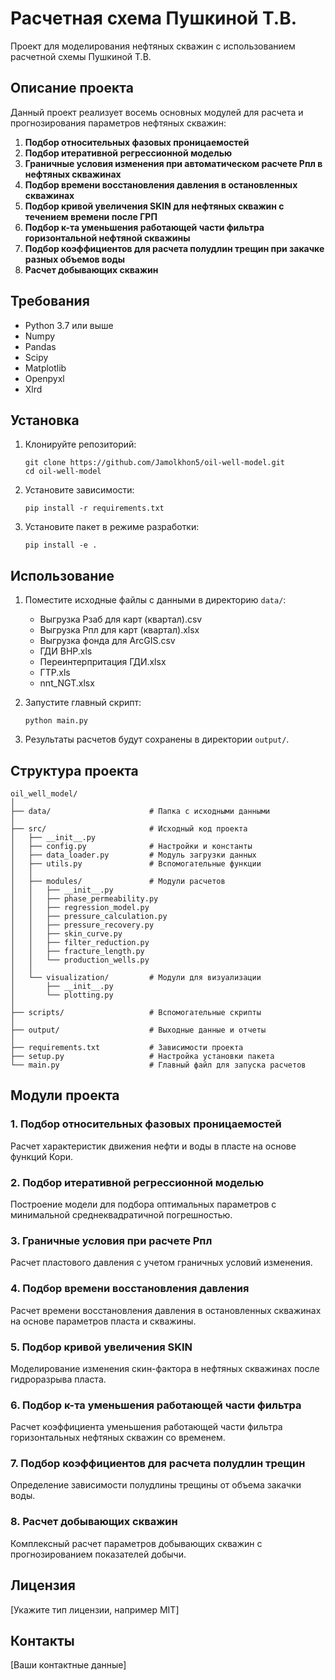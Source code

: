 # Расчетная схема Пушкиной Т.В.

Проект для моделирования нефтяных скважин с использованием расчетной схемы Пушкиной Т.В.

## Описание проекта

Данный проект реализует восемь основных модулей для расчета и прогнозирования параметров нефтяных скважин:

1. **Подбор относительных фазовых проницаемостей**
2. **Подбор итеративной регрессионной моделью**
3. **Граничные условия изменения при автоматическом расчете Рпл в нефтяных скважинах**
4. **Подбор времени восстановления давления в остановленных скважинах**
5. **Подбор кривой увеличения SKIN для нефтяных скважин с течением времени после ГРП**
6. **Подбор к-та уменьшения работающей части фильтра горизонтальной нефтяной скважины**
7. **Подбор коэффициентов для расчета полудлин трещин при закачке разных объемов воды**
8. **Расчет добывающих скважин**

## Требования

- Python 3.7 или выше
- Numpy
- Pandas
- Scipy
- Matplotlib
- Openpyxl
- Xlrd

## Установка

1. Клонируйте репозиторий:
   ```
   git clone https://github.com/Jamolkhon5/oil-well-model.git
   cd oil-well-model
   ```

2. Установите зависимости:
   ```
   pip install -r requirements.txt
   ```

3. Установите пакет в режиме разработки:
   ```
   pip install -e .
   ```

## Использование

1. Поместите исходные файлы с данными в директорию `data/`:
   - Выгрузка Pзаб для карт (квартал).csv
   - Выгрузка Pпл для карт (квартал).xlsx
   - Выгрузка фонда для ArcGIS.csv
   - ГДИ ВНР.xls
   - Переинтерпритация ГДИ.xlsx
   - ГТP.xls
   - nnt_NGT.xlsx

2. Запустите главный скрипт:
   ```
   python main.py
   ```

3. Результаты расчетов будут сохранены в директории `output/`.

## Структура проекта

```
oil_well_model/
│
├── data/                      # Папка с исходными данными
│
├── src/                       # Исходный код проекта
│   ├── __init__.py
│   ├── config.py              # Настройки и константы
│   ├── data_loader.py         # Модуль загрузки данных
│   ├── utils.py               # Вспомогательные функции
│   │
│   ├── modules/               # Модули расчетов
│   │   ├── __init__.py
│   │   ├── phase_permeability.py
│   │   ├── regression_model.py
│   │   ├── pressure_calculation.py
│   │   ├── pressure_recovery.py
│   │   ├── skin_curve.py
│   │   ├── filter_reduction.py
│   │   ├── fracture_length.py
│   │   └── production_wells.py
│   │
│   └── visualization/         # Модули для визуализации
│       ├── __init__.py
│       └── plotting.py
│
├── scripts/                   # Вспомогательные скрипты
│
├── output/                    # Выходные данные и отчеты
│
├── requirements.txt           # Зависимости проекта
├── setup.py                   # Настройка установки пакета
└── main.py                    # Главный файл для запуска расчетов
```

## Модули проекта

### 1. Подбор относительных фазовых проницаемостей
Расчет характеристик движения нефти и воды в пласте на основе функций Кори.

### 2. Подбор итеративной регрессионной моделью
Построение модели для подбора оптимальных параметров с минимальной среднеквадратичной погрешностью.

### 3. Граничные условия при расчете Рпл 
Расчет пластового давления с учетом граничных условий изменения.

### 4. Подбор времени восстановления давления
Расчет времени восстановления давления в остановленных скважинах на основе параметров пласта и скважины.

### 5. Подбор кривой увеличения SKIN
Моделирование изменения скин-фактора в нефтяных скважинах после гидроразрыва пласта.

### 6. Подбор к-та уменьшения работающей части фильтра
Расчет коэффициента уменьшения работающей части фильтра горизонтальных нефтяных скважин со временем.

### 7. Подбор коэффициентов для расчета полудлин трещин
Определение зависимости полудлины трещины от объема закачки воды.

### 8. Расчет добывающих скважин
Комплексный расчет параметров добывающих скважин с прогнозированием показателей добычи.

## Лицензия

[Укажите тип лицензии, например MIT]

## Контакты

[Ваши контактные данные]
